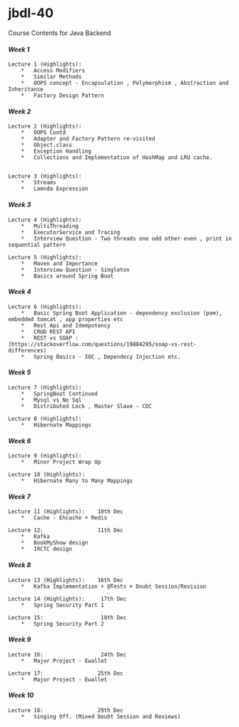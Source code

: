# jbdl-40
Course Contents for Java Backend

#### **_Week 1_**
    Lecture 1 (Highlights):
        *   Access Modifiers
        *   Similar Methods
        *   OOPS concept - Encapsulation , Polymorphism , Abstraction and Inheritance
        *   Factory Design Pattern


#### **_Week 2_**
    Lecture 2 (Highlights):
        *   OOPS Contd
        *   Adapter and Factory Pattern re-visited
        *   Object.class
        *   Exception Handling
        *   Collections and Implementation of HashMap and LRU cache.


    Lecture 3 (Highlights):
        *   Streams
        *   Lamnda Expression

#### **_Week 3_**
    Lecture 4 (Highlights):
        *   MultiThreading
        *   ExecutorService and Tracing
        *   Interview Question - Two threads one odd other even , print in sequential pattern

    Lecture 5 (Highlights):
        *   Maven and Importance
        *   Interview Question - Singleton
        *   Basics around Spring Boot

#### **_Week 4_**
    Lecture 6 (Highlights):
        *   Basic Spring Boot Application - dependency exclusion (pom),  embedded tomcat , app properties etc
        *   Rest Api and Idempotency
        *   CRUD REST API 
        *   REST vs SOAP : (https://stackoverflow.com/questions/19884295/soap-vs-rest-differences)
        *   Spring Basics - IOC , Dependecy Injection etc.

#### **_Week 5_**
    Lecture 7 (Highlights):
        *   SpringBoot Continued
        *   Mysql vs No Sql
        *   Distributed Lock , Master Slave - CDC

    Lecture 8 (Highlights):
        *   Hibernate Mappings
#### **_Week 6_**
    Lecture 9 (Highlights):
        *   Minor Project Wrap Up

    Lecture 10 (Highlights):
        *   Hibernate Many to Many Mappings
#### **_Week 7_**
    Lecture 11 (Highlights):    10th Dec
        *   Cache - Ehcache + Redis

    Lecture 12:                 11th Dec
        *   Kafka
        *   BookMyShow design
        *   IRCTC design
    
#### **_Week 8_**
    Lecture 13 (Highlights):    16th Dec
        *   Kafka Implementation + @Tests + Doubt Session/Revision

    Lecture 14 (Highlights):     17th Dec
        *   Spring Security Part 1

    Lecture 15:                  18th Dec
        *   Spring Security Part 2
#### **_Week 9_**
    Lecture 16:                  24th Dec
        *   Major Project - Ewallet

    Lecture 17:                 25th Dec
        *   Major Project - Ewallet
#### **_Week 10_**
    Lecture 18:                 29th Dec
        *   Singing Off. (Mixed Doubt Session and Reviews) 
